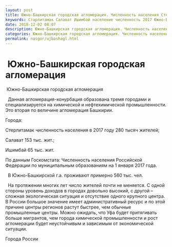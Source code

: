 ```yaml
---
layout: post
title: Южно-Башкирская городская агломерация. Численность населения Стерлитамака, Салавата
keywords: Старлитамак Салават Ишимбай население численность 2017 Южно-Башкирская городская агломерация 
date: 2018-12-02 08:07
description: Южно-Башкирская городская агломерация. Численность населения Стерлитамака, Салавата, Ишимбая 2017
categories: Южно-Башкирская городская агломерация. Численность населения Стерлитамака, Салавата, Ишимбая 2017
permalink: nasgor/ujbashagl.html
---
```


#  Южно-Башкирская городская агломерация



 Южно-Башкирская городская агломерация



  Данная агломерация-конурбация образована тремя городами и специализируется на химической и нефтехимической промышленности. Это вторая по величине агломерация Башкирии. 




Города:


Стерлитамак численность населения в 2017 году 280 тысяч жителей;


Салават 153 тыс. жит.;


Ишимбай 65 тыс. жит.	



По данным Госкомстата: Численность населения Российской Федерации по муниципальным образованиям на 1 января 2017 года.


  В Южно-Башкирской г.а. проживают примерно 560 тыс. чел.




  На протяжении многих лет число жителей почти не меняется. С одной стороны  уровень доходов в городах довольно высокий, с другой – сложная экологическая ситуация и отсутствие одного крупного центра. В России большое значение имеет административный ресурс и по этой причине центры регионов растут быстрее, чем обычные промышленные центры. Можно ожидать, что Уфа будет притягивать больше мигрантов, чем города химической промышленности  и рост агломерации будет неустойчивым и зависимым от экономической ситуации.





Города России

		
